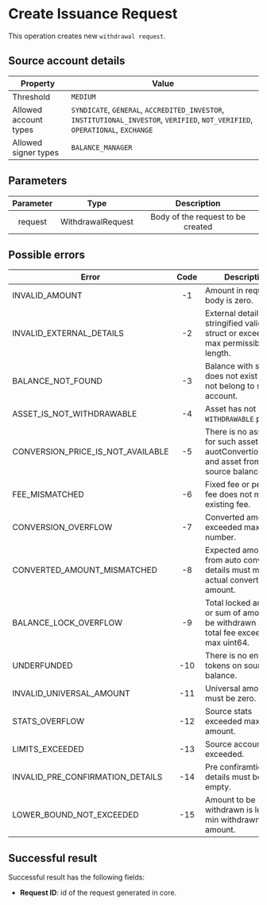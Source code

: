 # Create Issuance Request

This operation creates new `withdrawal request`.

## Source account details

| Property              | Value                                                                                                                          |
|-----------------------|--------------------------------------------------------------------------------------------------------------------------------|
| Threshold             | `MEDIUM`                                                                                                                         |
| Allowed account types | `SYNDICATE`, `GENERAL`, `ACCREDITED_INVESTOR`, `INSTITUTIONAL_INVESTOR`, `VERIFIED`, `NOT_VERIFIED`, `OPERATIONAL`, `EXCHANGE` |
| Allowed signer types  | `BALANCE_MANAGER`                                                                                                              |

## Parameters

| Parameter |       Type        | Description                       |
|:---------:|:-----------------:|:---------------------------------:|
|  request  | WithdrawalRequest | Body of the request to be created |

## Possible errors

| Error                             | Code | Description                                                                                     |
|-----------------------------------|:----:|-------------------------------------------------------------------------------------------------|
| INVALID_AMOUNT                    | -1   | Amount in request body is zero.                                                                 |
| INVALID_EXTERNAL_DETAILS          | -2   | External details is not stringified valid json struct or exceeded max permissible length.       |
| BALANCE_NOT_FOUND                 | -3   | Balance with such id does not exist or does not belong to source account.                       |
| ASSET_IS_NOT_WITHDRAWABLE         | -4   | Asset has not `WITHDRAWABLE` policy.                                                            |
| CONVERSION_PRICE_IS_NOT_AVAILABLE | -5   | There is no asset pair for such asset from auotConvertionDetails and asset from source balance. |
| FEE_MISMATCHED                    | -6   | Fixed fee or percent fee does not match existing fee.                                           |
| CONVERSION_OVERFLOW               | -7   | Converted amount exceeded max uint64 number.                                                    |
| CONVERTED_AMOUNT_MISMATCHED       | -8   | Expected amount from auto conversion details must match actual converted amount.                |
| BALANCE_LOCK_OVERFLOW             | -9   | Total locked amount or sum of amount to be withdrawn and total fee exceeded max uint64.         |
| UNDERFUNDED                       | -10  | There is no enough tokens on source balance.                                                    |
| INVALID_UNIVERSAL_AMOUNT          | -11  | Universal amount must be zero.                                                                  |
| STATS_OVERFLOW                    | -12  | Source stats exceeded max uint64 amount.                                                        |
| LIMITS_EXCEEDED                   | -13  | Source account limits exceeded.                                                                 |
| INVALID_PRE_CONFIRMATION_DETAILS  | -14  | Pre confiramtion details must be empty.                                                         | 
| LOWER_BOUND_NOT_EXCEEDED          | -15  | Amount to be withdrawn is less than min withdrawn amount.                                       |

## Successful result

Successful result has the following fields:

* __Request ID__: id of the request generated in core.

